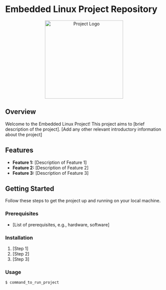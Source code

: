 # Embedded Linux Project Repository

<p align="center">
  <img src="https://www.freepnglogos.com/uploads/linux-png/linux-penguin-platform-server-system-icon-36.png" alt="Project Logo" width="250" height="250">
</p>

## Overview

Welcome to the Embedded Linux Project! This project aims to [brief description of the project]. [Add any other relevant introductory information about the project]

## Features

- **Feature 1:** [Description of Feature 1]
- **Feature 2:** [Description of Feature 2]
- **Feature 3:** [Description of Feature 3]

## Getting Started

Follow these steps to get the project up and running on your local machine.

### Prerequisites

- [List of prerequisites, e.g., hardware, software]

### Installation

1. [Step 1]
2. [Step 2]
3. [Step 3]

### Usage

```bash
$ command_to_run_project

